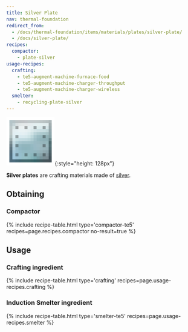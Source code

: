 ```yaml
---
title: Silver Plate
nav: thermal-foundation
redirect_from:
  - /docs/thermal-foundation/items/materials/plates/silver-plate/
  - /docs/silver-plate/
recipes:
  compactor:
    - plate-silver
usage-recipes:
  crafting:
    - te5-augment-machine-furnace-food
    - te5-augment-machine-charger-throughput
    - te5-augment-machine-charger-wireless
  smelter:
    - recycling-plate-silver
---
```


![Silver plate](/assets/images/thermal-foundation/plate-silver.png){:style="height: 128px"}


**Silver plates** are crafting materials made of [silver](/docs/thermal-foundation/silver-ingot/).


Obtaining
---------

### Compactor
{% include recipe-table.html type='compactor-te5' recipes=page.recipes.compactor no-result=true %}


Usage
-----

### Crafting ingredient
{% include recipe-table.html type='crafting' recipes=page.usage-recipes.crafting %}

### Induction Smelter ingredient
{% include recipe-table.html type='smelter-te5' recipes=page.usage-recipes.smelter %}
